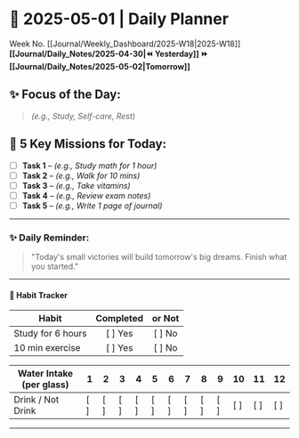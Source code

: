 # 🌼 **2025-05-01** | Daily Planner

Week No. [[Journal/Weekly_Dashboard/2025-W18|2025-W18]]
**[[Journal/Daily_Notes/2025-04-30|⏪ Yesterday]] ⏩ [[Journal/Daily_Notes/2025-05-02|Tomorrow]]**

## ✨ Focus of the Day:  
> *(e.g., Study, Self-care, Rest)*

## 🌸 5 Key Missions for Today:
- [ ] **Task 1** – *(e.g., Study math for 1 hour)*
- [ ] **Task 2** – *(e.g., Walk for 10 mins)*
- [ ] **Task 3** – *(e.g., Take vitamins)*
- [ ] **Task 4** – *(e.g., Review exam notes)*
- [ ] **Task 5** – *(e.g., Write 1 page of journal)*

---

### ✨ Daily Reminder:  
>"Today's small victories will build tomorrow's big dreams. Finish what you started."

---

#### 📌 Habit Tracker
| Habit             | Completed | or Not |
| ----------------- | :-------: | :----: |
| Study for 6 hours |  [ ] Yes  | [ ] No |
| 10 min exercise   |  [ ] Yes  | [ ] No |

| Water Intake (per glass) | 1   | 2   | 3   | 4   | 5   | 6   | 7   | 8   | 9   | 10  | 11  | 12  |
| ------------------------ | --- | --- | --- | --- | --- | --- | --- | --- | --- | --- | --- | --- |
| Drink / Not Drink        | [ ] | [ ] | [ ] | [ ] | [ ] | [ ] | [ ] | [ ] | [ ] | [ ] | [ ] | [ ] |

---




